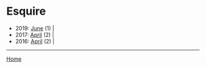 # Esquire

  * 2019: 
      [June](./esquire-2019-06.md) (1) | 
  * 2017: 
      [April](./esquire-2017-04.md) (2) | 
  * 2016: 
      [April](./esquire-2016-04.md) (2) | 

----

[Home](../)
